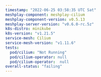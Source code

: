 ```yaml
---
timestamp: "2022-06-25 03:58:35 UTC Sat"
meshplay-component: meshplay-cilium
meshplay-component-version: v0.5.13
meshplay-server-version: "v0.6.0-rc.5z"
k8s-distro: minikube
k8s-version: "v1.21.5"
service-mesh: Cilium
service-mesh-version: "v1.11.6"
tests:
  pod/cilium: "Not Running"
  pod/cilium-operator: null
  pod/cilium-operator:  null
overall-status: "failing"
---
```

